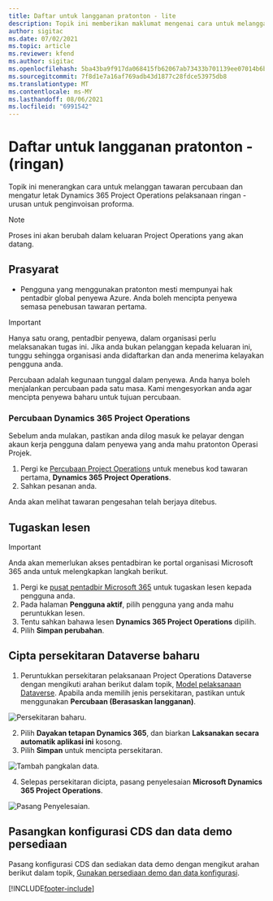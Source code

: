 ```yaml
---
title: Daftar untuk langganan pratonton - lite
description: Topik ini memberikan maklumat mengenai cara untuk melanggan dan melaksanakan pelaksanaan lite Project Operations - berurusan dengan penginvoisan proforma.
author: sigitac
ms.date: 07/02/2021
ms.topic: article
ms.reviewer: kfend
ms.author: sigitac
ms.openlocfilehash: 5ba43ba9f917da068415fb62067ab73433b701139ee07014b6bd8c02612008ce
ms.sourcegitcommit: 7f8d1e7a16af769adb43d1877c28fdce53975db8
ms.translationtype: MT
ms.contentlocale: ms-MY
ms.lasthandoff: 08/06/2021
ms.locfileid: "6991542"
---
```

# <a name="sign-up-for-a-preview-subscription---lite"></a>Daftar untuk langganan pratonton - (ringan) 

Topik ini menerangkan cara untuk melanggan tawaran percubaan dan mengatur letak Dynamics 365 Project Operations pelaksanaan ringan - urusan untuk penginvoisan proforma.

> [!NOTE]
> Proses ini akan berubah dalam keluaran Project Operations yang akan datang.

## <a name="prerequisites"></a>Prasyarat
- Pengguna yang menggunakan pratonton mesti mempunyai hak pentadbir global penyewa Azure. Anda boleh mencipta penyewa semasa penebusan tawaran pertama.

> [!IMPORTANT]
> Hanya satu orang, pentadbir penyewa, dalam organisasi perlu melaksanakan tugas ini. Jika anda bukan pelanggan kepada keluaran ini, tunggu sehingga organisasi anda didaftarkan dan anda menerima kelayakan pengguna anda.
> 
> Percubaan adalah kegunaan tunggal dalam penyewa. Anda hanya boleh menjalankan percubaan pada satu masa. Kami mengesyorkan anda agar mencipta penyewa baharu untuk tujuan percubaan.

### <a name="dynamics-365-project-operations-trial"></a>Percubaan Dynamics 365 Project Operations 

Sebelum anda mulakan, pastikan anda dilog masuk ke pelayar dengan akaun kerja pengguna dalam penyewa yang anda mahu pratonton Operasi Projek.

1. Pergi ke [Percubaan Project Operations](https://aka.ms/try-po) untuk menebus kod tawaran pertama, **Dynamics 365 Project Operations**.
2. Sahkan pesanan anda.

  Anda akan melihat tawaran pengesahan telah berjaya ditebus.

## <a name="assign-licenses"></a>Tugaskan lesen

> [!IMPORTANT]
> Anda akan memerlukan akses pentadbiran ke portal organisasi Microsoft 365 anda untuk melengkapkan langkah berikut.


1. Pergi ke [pusat pentadbir Microsoft 365](https://portal.office.com/) untuk tugaskan lesen kepada pengguna anda.
2. Pada halaman **Pengguna aktif**, pilih pengguna yang anda mahu peruntukkan lesen.
3. Tentu sahkan bahawa lesen **Dynamics 365 Project Operations** dipilih. 
4. Pilih **Simpan perubahan**.

## <a name="create-a-new-dataverse-environment"></a>Cipta persekitaran Dataverse baharu

1. Peruntukkan persekitaran pelaksanaan Project Operations Dataverse dengan mengikuti arahan berikut dalam topik, [Model pelaksanaan Dataverse](lite-deployment.md). Apabila anda memilih jenis persekitaran, pastikan untuk menggunakan **Percubaan (Berasaskan langganan)**.

  ![Persekitaran baharu.](./media/19CreateEnvironment.png)

2. Pilih **Dayakan tetapan Dynamics 365**, dan biarkan **Laksanakan secara automatik aplikasi ini** kosong.  
3. Pilih **Simpan** untuk mencipta persekitaran.

  ![Tambah pangkalan data.](./media/20CreateEnvironment1.png)

4. Selepas persekitaran dicipta, pasang penyelesaian **Microsoft Dynamics 365 Project Operations**. 

![Pasang Penyelesaian.](./media/21InstallSolution.png)

## <a name="install-a-cds-configuration-and-setup-demo-data"></a>Pasangkan konfigurasi CDS dan data demo persediaan

Pasang konfigurasi CDS dan sediakan data demo dengan mengikut arahan berikut dalam topik, [Gunakan persediaan demo dan data konfigurasi](lite-apply-demo-setup-config-data.md).


[!INCLUDE[footer-include](../includes/footer-banner.md)]
